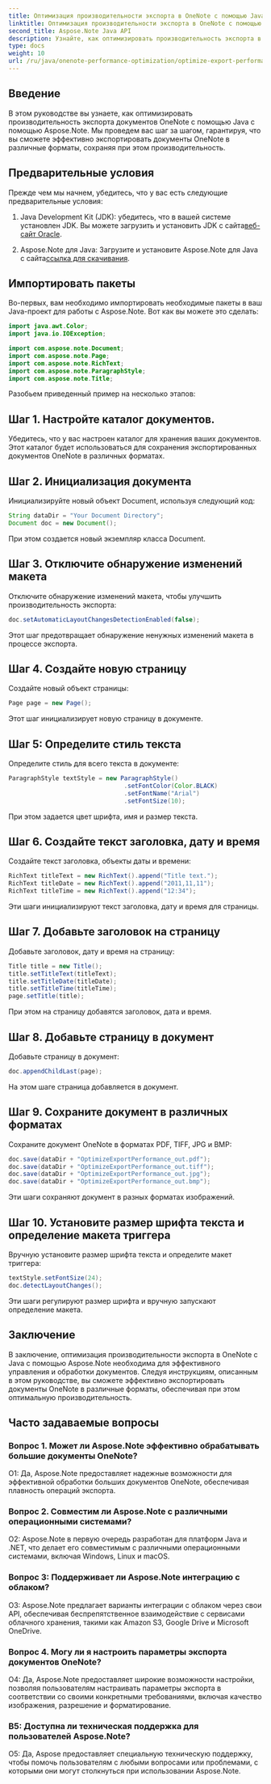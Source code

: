```yaml
---
title: Оптимизация производительности экспорта в OneNote с помощью Java
linktitle: Оптимизация производительности экспорта в OneNote с помощью Java
second_title: Aspose.Note Java API
description: Узнайте, как оптимизировать производительность экспорта в OneNote с помощью Java с Aspose.Note. Эффективно экспортируйте документы в различные форматы с помощью пошаговых инструкций.
type: docs
weight: 10
url: /ru/java/onenote-performance-optimization/optimize-export-performance/
---
```

## Введение

В этом руководстве вы узнаете, как оптимизировать производительность экспорта документов OneNote с помощью Java с помощью Aspose.Note. Мы проведем вас шаг за шагом, гарантируя, что вы сможете эффективно экспортировать документы OneNote в различные форматы, сохраняя при этом производительность.

## Предварительные условия

Прежде чем мы начнем, убедитесь, что у вас есть следующие предварительные условия:

1.  Java Development Kit (JDK): убедитесь, что в вашей системе установлен JDK. Вы можете загрузить и установить JDK с сайта[веб-сайт Oracle](https://www.oracle.com/java/technologies/javase-jdk11-downloads.html).
   
2. Aspose.Note для Java: Загрузите и установите Aspose.Note для Java с сайта[ссылка для скачивания](https://releases.aspose.com/note/java/).

## Импортировать пакеты

Во-первых, вам необходимо импортировать необходимые пакеты в ваш Java-проект для работы с Aspose.Note. Вот как вы можете это сделать:

```java
import java.awt.Color;
import java.io.IOException;

import com.aspose.note.Document;
import com.aspose.note.Page;
import com.aspose.note.RichText;
import com.aspose.note.ParagraphStyle;
import com.aspose.note.Title;
```

Разобьем приведенный пример на несколько этапов:

## Шаг 1. Настройте каталог документов.

Убедитесь, что у вас настроен каталог для хранения ваших документов. Этот каталог будет использоваться для сохранения экспортированных документов OneNote в различных форматах.

## Шаг 2. Инициализация документа

Инициализируйте новый объект Document, используя следующий код:

```java
String dataDir = "Your Document Directory";
Document doc = new Document();
```

При этом создается новый экземпляр класса Document.

## Шаг 3. Отключите обнаружение изменений макета

Отключите обнаружение изменений макета, чтобы улучшить производительность экспорта:

```java
doc.setAutomaticLayoutChangesDetectionEnabled(false);
```

Этот шаг предотвращает обнаружение ненужных изменений макета в процессе экспорта.

## Шаг 4. Создайте новую страницу

Создайте новый объект страницы:

```java
Page page = new Page();
```

Этот шаг инициализирует новую страницу в документе.

## Шаг 5: Определите стиль текста

Определите стиль для всего текста в документе:

```java
ParagraphStyle textStyle = new ParagraphStyle()
                                .setFontColor(Color.BLACK)
                                .setFontName("Arial")
                                .setFontSize(10);
```

При этом задается цвет шрифта, имя и размер текста.

## Шаг 6. Создайте текст заголовка, дату и время

Создайте текст заголовка, объекты даты и времени:

```java
RichText titleText = new RichText().append("Title text.");
RichText titleDate = new RichText().append("2011,11,11");
RichText titleTime = new RichText().append("12:34");
```

Эти шаги инициализируют текст заголовка, дату и время для страницы.

## Шаг 7. Добавьте заголовок на страницу

Добавьте заголовок, дату и время на страницу:

```java
Title title = new Title();
title.setTitleText(titleText);
title.setTitleDate(titleDate);
title.setTitleTime(titleTime);
page.setTitle(title);
```

При этом на страницу добавятся заголовок, дата и время.

## Шаг 8. Добавьте страницу в документ

Добавьте страницу в документ:

```java
doc.appendChildLast(page);
```

На этом шаге страница добавляется в документ.

## Шаг 9. Сохраните документ в различных форматах

Сохраните документ OneNote в форматах PDF, TIFF, JPG и BMP:

```java
doc.save(dataDir + "OptimizeExportPerformance_out.pdf");
doc.save(dataDir + "OptimizeExportPerformance_out.tiff");
doc.save(dataDir + "OptimizeExportPerformance_out.jpg");
doc.save(dataDir + "OptimizeExportPerformance_out.bmp");
```

Эти шаги сохраняют документ в разных форматах изображений.

## Шаг 10. Установите размер шрифта текста и определение макета триггера

Вручную установите размер шрифта текста и определите макет триггера:

```java
textStyle.setFontSize(24);
doc.detectLayoutChanges();
```

Эти шаги регулируют размер шрифта и вручную запускают определение макета.

## Заключение

В заключение, оптимизация производительности экспорта в OneNote с Java с помощью Aspose.Note необходима для эффективного управления и обработки документов. Следуя инструкциям, описанным в этом руководстве, вы сможете эффективно экспортировать документы OneNote в различные форматы, обеспечивая при этом оптимальную производительность.

## Часто задаваемые вопросы

### Вопрос 1. Может ли Aspose.Note эффективно обрабатывать большие документы OneNote?

О1: Да, Aspose.Note предоставляет надежные возможности для эффективной обработки больших документов OneNote, обеспечивая плавность операций экспорта.
   
### Вопрос 2. Совместим ли Aspose.Note с различными операционными системами?

О2: Aspose.Note в первую очередь разработан для платформ Java и .NET, что делает его совместимым с различными операционными системами, включая Windows, Linux и macOS.
   
### Вопрос 3: Поддерживает ли Aspose.Note интеграцию с облаком?

О3: Aspose.Note предлагает варианты интеграции с облаком через свои API, обеспечивая беспрепятственное взаимодействие с сервисами облачного хранения, такими как Amazon S3, Google Drive и Microsoft OneDrive.
   
### Вопрос 4. Могу ли я настроить параметры экспорта документов OneNote?

О4: Да, Aspose.Note предоставляет широкие возможности настройки, позволяя пользователям настраивать параметры экспорта в соответствии со своими конкретными требованиями, включая качество изображения, разрешение и форматирование.
   
### В5: Доступна ли техническая поддержка для пользователей Aspose.Note?

О5: Да, Aspose предоставляет специальную техническую поддержку, чтобы помочь пользователям с любыми вопросами или проблемами, с которыми они могут столкнуться при использовании Aspose.Note.